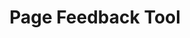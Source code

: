 ---
title: 'Page Feedback Tool'
description: Collect feedback from users on a specific webpage
link: 'https://design.canada.ca/survey/'
weight: 8
---